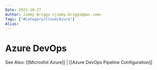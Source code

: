 ```yaml
---
Date: 2021-10-27
Author: Jimmy Briggs <jimmy.briggs@pwc.com>
Tags: ["#Category/Cloud/Azure"]
Alias:
---
```


# Azure DevOps

See Also: [[Microsfot Azure]] | [[Azure DevOps Pipeline Configuration]]